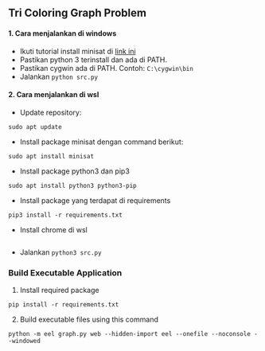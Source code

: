 ## Tri Coloring Graph Problem

#### 1. Cara menjalankan di windows

- Ikuti tutorial install minisat di [link ini](https://web.cecs.pdx.edu/~hook/logicw11/Assignments/MinisatOnWindows.html)
- Pastikan python 3 terinstall dan ada di PATH.
- Pastikan cygwin ada di PATH. Contoh: `C:\cygwin\bin`
- Jalankan `python src.py`

#### 2. Cara menjalankan di wsl

- Update repository:

```
sudo apt update
```

- Install package minisat dengan command berikut:

```
sudo apt install minisat
```

- Install package python3 dan pip3

```
sudo apt install python3 python3-pip
```

- Install package yang terdapat di requirements

```
pip3 install -r requirements.txt
```

- Install chrome di wsl

```

```

- Jalankan `python3 src.py`

### Build Executable Application

1. Install required package

```
pip install -r requirements.txt
```

2. Build executable files using this command

```
python -m eel graph.py web --hidden-import eel --onefile --noconsole --windowed
```
